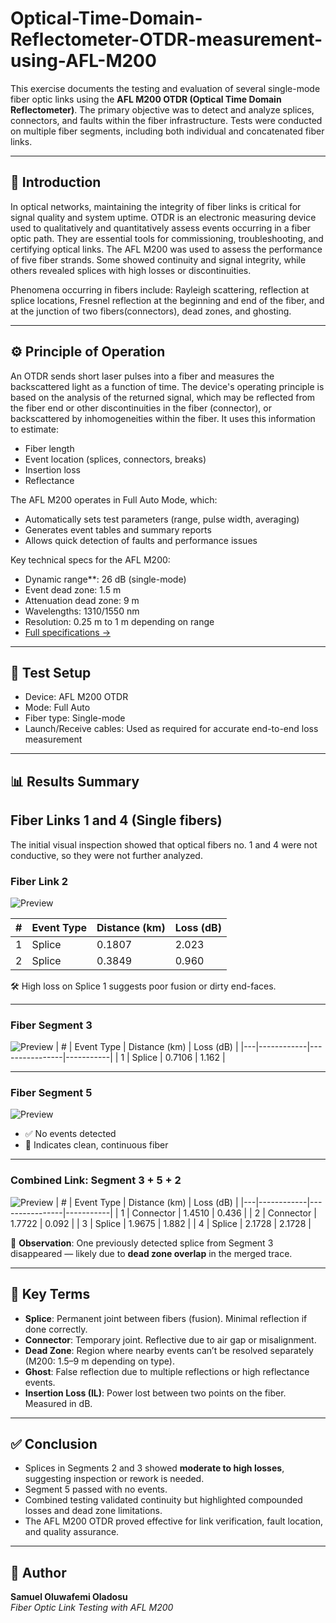 # Optical-Time-Domain-Reflectometer-OTDR-measurement-using-AFL-M200
This exercise documents the testing and evaluation of several single-mode fiber optic links using the **AFL M200 OTDR (Optical Time Domain Reflectometer)**. The primary objective was to detect and analyze splices, connectors, and faults within the fiber infrastructure. Tests were conducted on multiple fiber segments, including both individual and concatenated fiber links.

---

## 🧠 Introduction

In optical networks, maintaining the integrity of fiber links is critical for signal quality and system uptime. OTDR is an electronic measuring device used to
qualitatively and quantitatively assess events occurring in a fiber optic path. They are essential tools for commissioning, troubleshooting, and certifying optical links. The AFL M200 was used to assess the performance of five fiber strands. Some showed continuity and signal integrity, while others revealed splices with high losses or discontinuities.

Phenomena occurring in fibers include: Rayleigh scattering, reflection at splice locations, Fresnel reflection at the beginning and end of the fiber, and at the junction of two fibers(connectors), dead zones, and ghosting. 

---

## ⚙️ Principle of Operation

An OTDR sends short laser pulses into a fiber and measures the backscattered light as a function of time. The device's operating principle is based on the analysis of the returned signal, which may be reflected from the fiber end or other discontinuities in the fiber (connector), or backscattered by inhomogeneities within the fiber. It uses this information to estimate:
- Fiber length
- Event location (splices, connectors, breaks)
- Insertion loss
- Reflectance

The AFL M200 operates in Full Auto Mode, which:
- Automatically sets test parameters (range, pulse width, averaging)
- Generates event tables and summary reports
- Allows quick detection of faults and performance issues

Key technical specs for the AFL M200:
- Dynamic range**: 26 dB (single-mode)
- Event dead zone: 1.5 m
- Attenuation dead zone: 9 m
- Wavelengths: 1310/1550 nm
- Resolution: 0.25 m to 1 m depending on range
- [Full specifications →](https://f00.psgsm.net/p/835813/AFL-M200-OTDR-User-Manual.pdf)

---

## 🔧 Test Setup

- Device: AFL M200 OTDR
- Mode: Full Auto
- Fiber type: Single-mode
- Launch/Receive cables: Used as required for accurate end-to-end loss measurement

---

## 📊 Results Summary

## Fiber Links 1 and 4 (Single fibers)
The initial visual inspection showed that optical fibers no. 1 and 4 were not conductive, so they were not further analyzed.

### Fiber Link 2

![Preview](https://github.com/samueloladosu37/Optical-Time-Domain-Reflectometer-OTDR-measurement-using-AFL-M200-/blob/main/Fiber%20Link%202.png)

| # | Event Type | Distance (km) | Loss (dB) |
|---|------------|----------------|-----------|
| 1 | Splice     | 0.1807         | 2.023     |
| 2 | Splice     | 0.3849         | 0.960     |

🛠️ High loss on Splice 1 suggests poor fusion or dirty end-faces.

---

### Fiber Segment 3
![Preview](https://github.com/samueloladosu37/Optical-Time-Domain-Reflectometer-OTDR-measurement-using-AFL-M200-/blob/main/Fiber%20Link%203.png)
| # | Event Type | Distance (km) | Loss (dB) |
|---|------------|----------------|-----------|
| 1 | Splice     | 0.7106         | 1.162     |

---

### Fiber Segment 5
![Preview](https://github.com/samueloladosu37/Optical-Time-Domain-Reflectometer-OTDR-measurement-using-AFL-M200-/blob/main/Fiber%20Link%202.png)

- ✅ No events detected
- 🧪 Indicates clean, continuous fiber

---

### Combined Link: Segment 3 + 5 + 2
![Preview](https://github.com/samueloladosu37/Optical-Time-Domain-Reflectometer-OTDR-measurement-using-AFL-M200-/blob/main/Fiber%20Link%202.png)
| # | Event Type | Distance (km) | Loss (dB) |
|---|------------|----------------|-----------|
| 1 | Connector  | 1.4510         | 0.436     |
| 2 | Connector  | 1.7722         | 0.092     |
| 3 | Splice     | 1.9675         | 1.882     |
| 4 | Splice     | 2.1728         | 2.1728    |

🧭 **Observation**: One previously detected splice from Segment 3 disappeared — likely due to **dead zone overlap** in the merged trace.

---

## 🧩 Key Terms

- **Splice**: Permanent joint between fibers (fusion). Minimal reflection if done correctly.
- **Connector**: Temporary joint. Reflective due to air gap or misalignment.
- **Dead Zone**: Region where nearby events can’t be resolved separately (M200: 1.5–9 m depending on type).
- **Ghost**: False reflection due to multiple reflections or high reflectance events.
- **Insertion Loss (IL)**: Power lost between two points on the fiber. Measured in dB.

---

## ✅ Conclusion

- Splices in Segments 2 and 3 showed **moderate to high losses**, suggesting inspection or rework is needed.
- Segment 5 passed with no events.
- Combined testing validated continuity but highlighted compounded losses and dead zone limitations.
- The AFL M200 OTDR proved effective for link verification, fault location, and quality assurance.

---

## 📍 Author

**Samuel Oluwafemi Oladosu**  
*Fiber Optic Link Testing with AFL M200*
